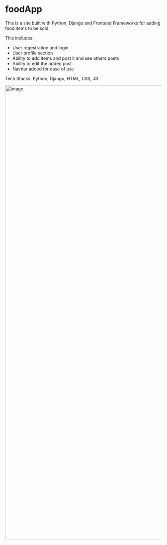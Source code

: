 # foodApp

This is a site built with Python, Django and Frontend Frameworks for adding food items to be sold. 

This includes: 
* User regestration and login 
* User profile section 
* Ability to add items and post it and see others posts 
* Ability to edit the added post 
* Navbar added for ease of use 

Tech Stacks: Python, Django, HTML, CSS, JS

<img width="1457" alt="image" src="https://github.com/yasmin-ahh/foodApp/assets/78480767/f4f2ec06-8187-4d87-8537-8a268a0081f2">
